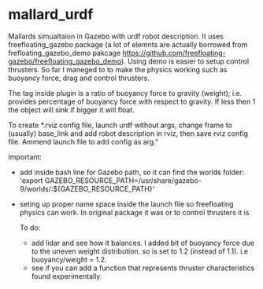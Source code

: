 # mallard_urdf
Mallards simualtaion in Gazebo with urdf robot description. It uses freefloating_gazebo package 
(a lot of elemnts are actually borrowed from frefloating_gazebo_demo pakcage 
https://github.com/freefloating-gazebo/freefloating_gazebo_demo). Using demo is easier to setup control thrusters.
So far I maneged to to make the physics working such as buoyancy force, drag and control thrusters.


The <compensation> tag inside <buoyancy> plugin is a ratio of buoyancy force to gravity (weight); 
i.e. provides percentage of buoyancy force with respect to gravity. If less then 1 the object will sink if bigger it will float.

To create *.rviz config file, launch urdf without args, change frame to (usually) base_link and add robot description in rviz, then save rviz config file. 
Ammend launch file to add config as arg."

Important:
- add inside bash line for Gazebo path, so it can find the worlds folder:
  'export GAZEBO_RESOURCE_PATH=/usr/share/gazebo-9/worlds/:${GAZEBO_RESOURCE_PATH}'
- seting up proper name space inside the launch file so freefloating physics can work. 
  In original package it was <group ns="vectored_auv"> or to control thrusters it is <group ns="thrusters">


  To do:
  - add lidar and see how it balances. I added bit of buoyancy force due to the uneven weight distribution. so <compensation> is set to 1.2 
    (instead of 1.1). i.e buoyancy/weight = 1.2.
  - see if you can add a function that represents thruster characteristics found experimentally.
